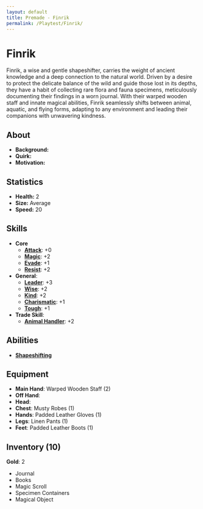 ```yaml
---
layout: default
title: Premade - Finrik
permalink: /Playtest/Finrik/
---
```

# Finrik
Finrik, a wise and gentle shapeshifter, carries the weight of ancient knowledge and a deep connection to the natural world. Driven by a desire to protect the delicate balance of the wild and guide those lost in its depths, they have a habit of collecting rare flora and fauna specimens, meticulously documenting their findings in a worn journal. With their warped wooden staff and innate magical abilities, Finrik seamlessly shifts between animal, aquatic, and flying forms, adapting to any environment and leading their companions with unwavering kindness.
## About
- **Background:** 
- **Quirk:** 
- **Motivation:** 

## Statistics
- **Health:** 2
- **Size:** Average
- **Speed:** 20

## Skills
- **Core**
    - **[Attack]({{site.baseurl}}/PlayerResources/Skills/Attack/#Attack)**: +0
    - **[Magic]({{site.baseurl}}/PlayerResources/Skills/Magic/#Magic)**: +2
    - **[Evade]({{site.baseurl}}/PlayerResources/Skills/Evade/#Evade)**: +1
    - **[Resist]({{site.baseurl}}/PlayerResources/Skills/Resist/#Resist)**: +2
- **General**:
    - **[Leader]({{site.baseurl}}/PlayerResources/Skills/Leader/#Leader)**: +3
    - **[Wise]({{site.baseurl}}/PlayerResources/Skills/Wise/#Wise)**: +2
    - **[Kind]({{site.baseurl}}/PlayerResources/Skills/Kind/#Kind)**: +2
    - **[Charismatic]({{site.baseurl}}/PlayerResources/Skills/Charismatic/#Charismatic)**: +1
    - **[Tough]({{site.baseurl}}/PlayerResources/Skills/Tough/#Tough)**: +1
- **Trade Skill**:
    - **[Animal Handler]({{site.baseurl}}/PlayerResources/Skills/AnimalHandler/#Animal-Handler)**: +2
	
## Abilities
- **[Shapeshifting]({{site.baseurl}}/PlayerResources/Abilities/Shapeshifting/#Shapeshifting)**

## Equipment
- **Main Hand**: Warped Wooden Staff (2)
- **Off Hand**:
- **Head**:
- **Chest**: Musty Robes (1)
- **Hands**: Padded Leather Gloves (1)
- **Legs**: Linen Pants (1)
- **Feet**: Padded Leather Boots (1)

## Inventory (10)
**Gold**: 2
- Journal
- Books
- Magic Scroll
- Specimen Containers
- Magical Object

